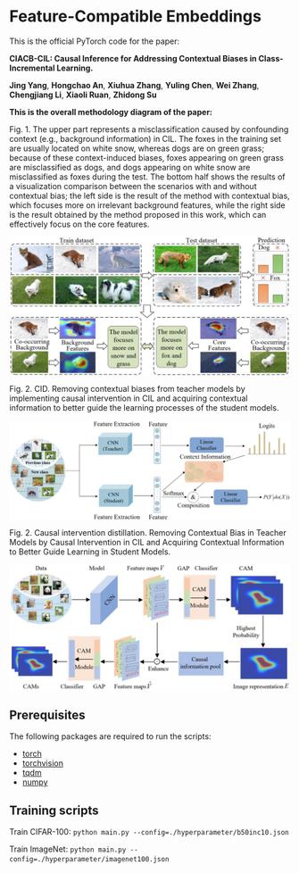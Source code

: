 # Feature-Compatible Embeddings
This is the official PyTorch code for the paper:

**CIACB-CIL: Causal Inference for Addressing Contextual Biases in Class-Incremental Learning.**

**Jing Yang**, **Hongchao An**,  **Xiuhua Zhang**,  **Yuling Chen**,  **Wei Zhang**, **Chengjiang Li**, **Xiaoli Ruan**, **Zhidong Su**

**This is the overall methodology diagram of the paper:**

Fig. 1. The upper part represents a misclassification caused by confounding context (e.g., background information) in CIL. The foxes in the training set are
usually located on white snow, whereas dogs are on green grass; because of these context-induced biases, foxes appearing on green grass are misclassified as
dogs, and dogs appearing on white snow are misclassified as foxes during the test. The bottom half shows the results of a visualization comparison between
the scenarios with and without contextual bias; the left side is the result of the method with contextual bias, which focuses more on irrelevant background
features, while the right side is the result obtained by the method proposed in this work, which can effectively focus on the core features.
<p align="center">
  <img src="img/1.png"alt=""  align=center />
</p>

Fig. 2. CID. Removing contextual biases from teacher models by implementing causal intervention in CIL and acquiring contextual information to better
guide the learning processes of the student models.
<p align="center">
  <img src="img/2.png"alt="" align=center />
</p>

Fig. 2. Causal intervention distillation. Removing Contextual Bias in Teacher Models by Causal Intervention in CIL and Acquiring Contextual Information
to Better Guide Learning in Student Models.
<p align="center">
  <img src="img/3.png"alt="" align=center />
</p>

## Prerequisites
The following packages are required to run the scripts:

- [torch](https://github.com/pytorch/pytorch)
- [torchvision](https://github.com/pytorch/vision)
- [tqdm](https://github.com/tqdm/tqdm)
- [numpy](https://github.com/numpy/numpy)

## Training scripts

Train CIFAR-100: ``` python main.py --config=./hyperparameter/b50inc10.json ```

Train ImageNet:  ``` python main.py --config=./hyperparameter/imagenet100.json ```



